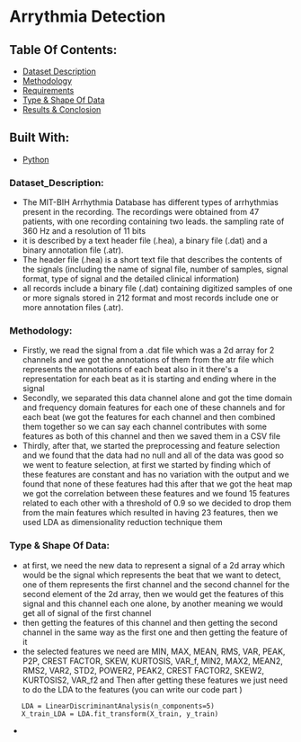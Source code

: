 # Arrythmia Detection 

## Table Of Contents: 
* [Dataset Description](#Dataset_Description)
* [Methodology](#Methodology)
* [Requirements](#Requirements)
* [Type & Shape Of Data](#Type_&_Shape_Of_Data)
* [Results & Conclosion](#Results&Conclousion)

## Built With:
* [Python](#Python)

### Dataset_Description:
* The MIT-BIH Arrhythmia Database has different types of arrhythmias present in the recording. The recordings were obtained from 47 patients, with one recording containing two leads. the sampling rate of 360 Hz and a resolution of 11 bits
* it is described by a text header file (.hea), a binary file (.dat) and a binary annotation file (.atr).
* The header file (.hea) is a short text file that describes the contents of the signals (including the name of signal file, number of samples, signal format, type of signal and the detailed clinical information)
* all records include a binary file (.dat) containing digitized samples of one or more signals stored in 212 format and most records include one or more annotation files (.atr).

### Methodology:
* Firstly, we read the signal from a .dat file which was a 2d array for 2 channels and we got the annotations of them from the atr file which represents the annotations of each beat also in it there's a representation for each beat as it is starting and ending where in the signal 
* Secondly, we separated this data channel alone and got the time domain and frequency domain features for each one of these channels and for each beat (we got the features for each channel and then combined them together so we can say each channel contributes with some features as both of this channel and then we saved them in a CSV file 
* Thirdly, after that, we started the preprocessing and feature selection and we found that the data had no null and all of the data was good so we went to feature selection, at first we started by finding which of these features are constant and has no variation with the output and we found that none of these features had this after that we got the heat map we got the correlation between these features and we found 15 features related to each other with a threshold of 0.9 so we decided to drop them from the main features which resulted in having 23 features, then we used LDA as dimensionality reduction technique them

### Type & Shape Of Data:
*  at first, we need the new data to represent a signal of a 2d array which would be the signal which represents the beat that we want to detect, one of them represents the first channel and the second channel for the second element of the 2d array, then we would get the features of this signal and this channel each one alone, by another meaning we would get all of signal of the first channel 
*  then getting the features of this channel and then getting the second channel in the same way as the first one and then getting the feature of it
*   the selected features we need are MIN, MAX, MEAN, RMS, VAR, PEAK, P2P, CREST FACTOR, SKEW, KURTOSIS, VAR_f, MIN2, MAX2, MEAN2, RMS2, VAR2, STD2, POWER2, PEAK2, CREST FACTOR2, SKEW2, KURTOSIS2, VAR_f2 and Then after getting these features we just need to do the LDA to the features (you can write our code part )
   
   ```
      LDA = LinearDiscriminantAnalysis(n_components=5)
      X_train_LDA = LDA.fit_transform(X_train, y_train)
   ```
 *
